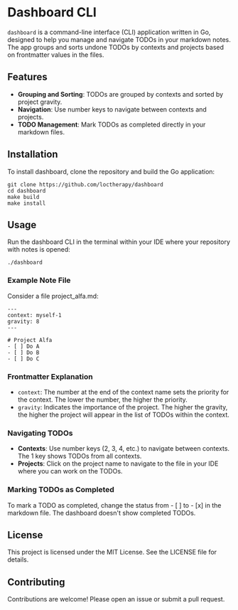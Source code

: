 # Dashboard CLI
`dashboard` is a command-line interface (CLI) application written in Go, designed to help you manage and navigate TODOs in your markdown notes. The app groups and sorts undone TODOs by contexts and projects based on frontmatter values in the files.

## Features
- **Grouping and Sorting**: TODOs are grouped by contexts and sorted by project gravity.
- **Navigation**: Use number keys to navigate between contexts and projects.
- **TODO Management**: Mark TODOs as completed directly in your markdown files.

## Installation
To install dashboard, clone the repository and build the Go application:
```
git clone https://github.com/loctherapy/dashboard
cd dashboard
make build
make install
```

## Usage
Run the dashboard CLI in the terminal within your IDE where your repository with notes is opened:
```
./dashboard
```

### Example Note File
Consider a file project_alfa.md:
```
---
context: myself-1
gravity: 8
---

# Project Alfa
- [ ] Do A
- [ ] Do B
- [ ] Do C
```

### Frontmatter Explanation
- `context`: The number at the end of the context name sets the priority for the context. The lower the number, the higher the priority.
- `gravity`: Indicates the importance of the project. The higher the gravity, the higher the project will appear in the list of TODOs within the context.

### Navigating TODOs
- **Contexts**: Use number keys (2, 3, 4, etc.) to navigate between contexts. The 1 key shows TODOs from all contexts.
- **Projects**: Click on the project name to navigate to the file in your IDE where you can work on the TODOs.

### Marking TODOs as Completed
To mark a TODO as completed, change the status from - [ ] to - [x] in the markdown file. The dashboard doesn't show completed TODOs.

## License
This project is licensed under the MIT License. See the LICENSE file for details.

## Contributing
Contributions are welcome! Please open an issue or submit a pull request.

